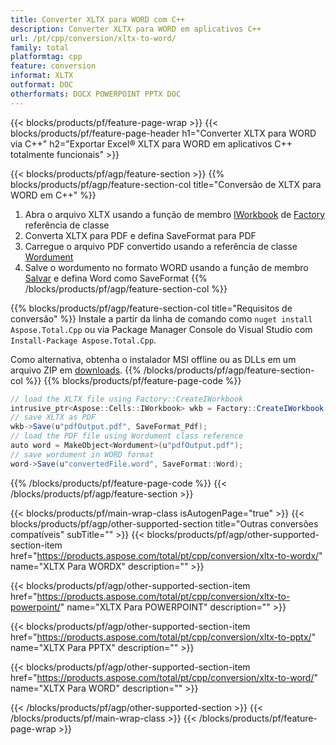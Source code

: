 ```yaml
---
title: Converter XLTX para WORD com C++
description: Converter XLTX para WORD em aplicativos C++
url: /pt/cpp/conversion/xltx-to-word/
family: total
platformtag: cpp
feature: conversion
informat: XLTX
outformat: DOC
otherformats: DOCX POWERPOINT PPTX DOC
---
```

{{< blocks/products/pf/feature-page-wrap >}}
{{< blocks/products/pf/feature-page-header h1="Converter XLTX para WORD via C++" h2="Exportar Excel&reg; XLTX para WORD em aplicativos C++ totalmente funcionais" >}}

{{< blocks/products/pf/agp/feature-section >}}
{{% blocks/products/pf/agp/feature-section-col title="Conversão de XLTX para WORD em C++" %}}
1. Abra o arquivo XLTX usando a função de membro [IWorkbook](https://reference.aspose.com/cells/cpp/class/aspose.cells.i_workbook) de [Factory](https://reference.aspose.com/cells/cpp/class/aspose.cells.factory) referência de classe
2. Converta XLTX para PDF e defina SaveFormat para PDF
3. Carregue o arquivo PDF convertido usando a referência de classe [Wordument](https://reference.aspose.com/pdf/cpp/class/aspose.pdf.wordument)
4. Salve o wordumento no formato WORD usando a função de membro [Salvar](https://reference.aspose.com/pdf/cpp/class/aspose.pdf.wordument#a6383c010776212483f51cc41235924db) e defina Word como SaveFormat
{{% /blocks/products/pf/agp/feature-section-col %}}

{{% blocks/products/pf/agp/feature-section-col title="Requisitos de conversão" %}}
Instale a partir da linha de comando como ```nuget install Aspose.Total.Cpp``` ou via Package Manager Console do Visual Studio com ```Install-Package Aspose.Total.Cpp```.

Como alternativa, obtenha o instalador MSI offline ou as DLLs em um arquivo ZIP em [downloads](https://downloads.aspose.com/total/cpp).
{{% /blocks/products/pf/agp/feature-section-col %}}
{{% blocks/products/pf/feature-page-code %}}
```cs
// load the XLTX file using Factory::CreateIWorkbook
intrusive_ptr<Aspose::Cells::IWorkbook> wkb = Factory::CreateIWorkbook(u"sourceFile.xltx");
// save XLTX as PDF
wkb->Save(u"pdfOutput.pdf", SaveFormat_Pdf);
// load the PDF file using Wordument class reference
auto word = MakeObject<Wordument>(u"pdfOutput.pdf");
// save wordument in WORD format
word->Save(u"convertedFile.word", SaveFormat::Word);
```

{{% /blocks/products/pf/feature-page-code %}}
{{< /blocks/products/pf/agp/feature-section >}}

{{< blocks/products/pf/main-wrap-class isAutogenPage="true" >}}
{{< blocks/products/pf/agp/other-supported-section title="Outras conversões compatíveis" subTitle="" >}}
{{< blocks/products/pf/agp/other-supported-section-item href="https://products.aspose.com/total/pt/cpp/conversion/xltx-to-wordx/" name="XLTX Para WORDX" description="" >}}

{{< blocks/products/pf/agp/other-supported-section-item href="https://products.aspose.com/total/pt/cpp/conversion/xltx-to-powerpoint/" name="XLTX Para POWERPOINT" description="" >}}

{{< blocks/products/pf/agp/other-supported-section-item href="https://products.aspose.com/total/pt/cpp/conversion/xltx-to-pptx/" name="XLTX Para PPTX" description="" >}}

{{< blocks/products/pf/agp/other-supported-section-item href="https://products.aspose.com/total/pt/cpp/conversion/xltx-to-word/" name="XLTX Para WORD" description="" >}}


{{< /blocks/products/pf/agp/other-supported-section >}}
{{< /blocks/products/pf/main-wrap-class >}}
{{< /blocks/products/pf/feature-page-wrap >}}